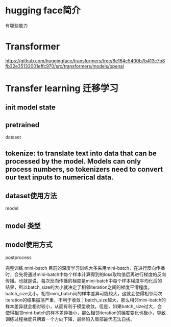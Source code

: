 # hugging face简介
有哪些能力
# Transformer
  <https://github.com/huggingface/transformers/tree/8e164c5400b7b413c7b8fb32e35132001effc970/src/transformers/models/openai>
# Transfer learning 迁移学习
  ## init model state
  ## pretrained
dataset
## tokenize: to translate text into data that can be processed by the model. Models can only process numbers, so tokenizers need to convert our text inputs to numerical data.
## dataset使用方法

model
## model 类型
## model使用方式

postprocess

完整训练
mini-batch
目前的深度学习训练大多采用mini-batch，在进行反向传播时，会先将通过mini-batch中每个样本计算得到的loss取均值后再进行梯度的反向传播。也就是说，每次反向传播的梯度是mini-batch中每个样本梯度平均化后的结果，所以batch_size的大小就决定了相邻iteration之间的梯度平滑程度。batch_size太小，相邻mini_batch间的样本差异可能较大，这就会使得相邻两次iteration的结果振荡严重，不利于收敛；batch_size越大，那么相邻mini-batch的样本差异就会相对较小，从而有利于模型收敛。但是，如果batch_size过大，会使得相邻mini-batch的样本差异极小，那么相邻iteration的梯度变化也极小，导致训练过程梯度只朝着一个方向下降，最终陷入局部最优无法自拔。
